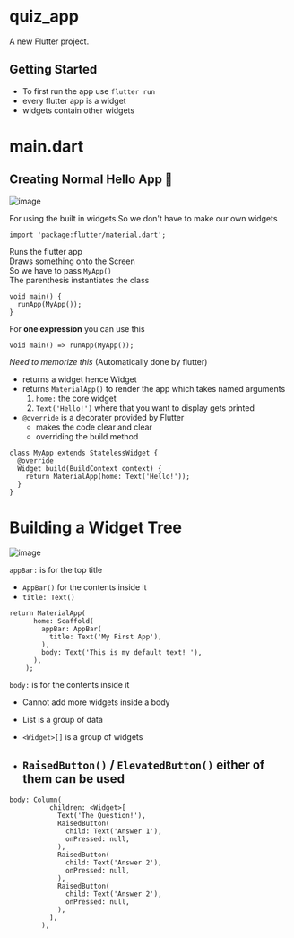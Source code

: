 # quiz_app

A new Flutter project.

## Getting Started
- To first run the app use `flutter run`
- every flutter app is a widget
- widgets contain other widgets

# main.dart
## Creating Normal Hello App 🍍
![image](https://user-images.githubusercontent.com/47095611/112745594-41322000-8fc7-11eb-9159-fc711cecb4f4.png)

For using the built in widgets
So we don't have to make our own widgets
```
import 'package:flutter/material.dart';
```

Runs the flutter app<br>
Draws something onto the Screen<br>
So we have to pass `MyApp()`<br>
The parenthesis instantiates the class
```
void main() {
  runApp(MyApp());
}
```
For **one expression** you can use this<br>
```
void main() => runApp(MyApp());
```

*Need to memorize this* (Automatically done by flutter) <br>
- returns a widget hence Widget <br>
- returns `MaterialApp()` to render the app which takes named arguments
  1. `home:` the core widget
  2. `Text('Hello!')` where that you want to display gets printed
- `@override` is a decorater provided by Flutter
  - makes the code clear and clear
  - overriding the build method
```
class MyApp extends StatelessWidget {
  @override
  Widget build(BuildContext context) {
    return MaterialApp(home: Text('Hello!'));
  }
}

```

# Building a Widget Tree
![image](https://user-images.githubusercontent.com/47095611/112750279-5f0e7d80-8fe5-11eb-8e78-2391a9aaf85a.png)

`appBar:` is for the top title
  - `AppBar()` for the contents inside it
  - `title: Text()`<br>

```
return MaterialApp(
      home: Scaffold(
        appBar: AppBar(
          title: Text('My First App'),
        ),
        body: Text('This is my default text! '),
      ),
    );
```

`body:` is for the contents inside it
  - Cannot add more widgets inside a body
  - List is a group of data 
  - `<Widget>[]` is a group of widgets

- `RaisedButton()` / `ElevatedButton()` either of them can be used
  - 

```
body: Column(
          children: <Widget>[
            Text('The Question!'),
            RaisedButton(
              child: Text('Answer 1'),
              onPressed: null,
            ),
            RaisedButton(
              child: Text('Answer 2'),
              onPressed: null,
            ),
            RaisedButton(
              child: Text('Answer 2'),
              onPressed: null,
            ),
          ],
        ),
  ```